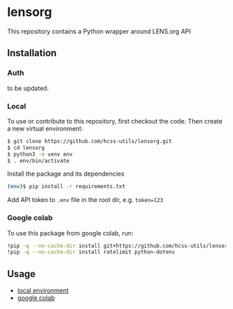 # lensorg

This repository contains a Python wrapper around LENS.org API

## Installation

### Auth
to be updated.

### Local
To use or contribute to this repository, first checkout the code. Then create a new virtual environment:

```bash
$ git clone https://github.com/hcss-utils/lensorg.git
$ cd lensorg
$ python3 -m venv env
$ . env/bin/activate
```

Install the package and its dependencies
```bash
(env)$ pip install -r requirements.txt 
```

Add API token to `.env` file in the root dir, e.g. `token=123`


### Google colab
To use this package from google colab, run:
```bash
!pip -q --no-cache-dir install git+https://github.com/hcss-utils/lensorg.git
!pip -q --no-cache-dir install ratelimit python-dotenv
```

## Usage
* [local environment](examples/local-usage.ipynb)
* [google colab](examples/google-colab-usage.ipynb)
